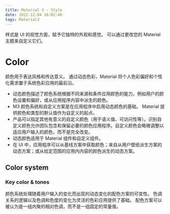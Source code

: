 ```yaml
---
title: Material 3 - Style
date: 2022-12-04 16:02:46
tags: Material3
---
```


样式是 UI 的视觉方面，赋予它独特的外观和感觉。 可以通过更改您的 Material 主题来自定义它们。


# Color
颜色用于表达风格和传达意义。 通过动态色彩，Material 将个人色彩偏好和个性化需求置于系统色彩应用的最前沿。

* 动态颜色描述了颜色系统根据不同来源和条件应用颜色的能力，例如用户的颜色设置和偏好，或从应用程序内容中派生的颜色。
* M3 颜色系统和自定义方案是在应用程序中启用动态颜色的基础。 Material 提供颜色和类型的默认值作为自定义的起点。
* 产品可以指定其他有意义的自定义颜色（用于语义值、可访问性等）。识别自定义颜色允许团队包含和保留必要的颜色应用程序。自定义颜色会略微调整以适应用户输入的颜色，而不是完全改变。
* 动态颜色适用于 Material 组件和自定义组件。
* 在 UI 中，应用程序可以从基线方案中获取颜色；来自从用户壁纸派生方案的动态方案；或从给定范围的应用内内容的颜色派生的动态方案。


## Color system

### Key color & tones
颜色系统处理随着用户输入的变化而出现的动态变化的配色方案的可变性。 色调关系的逻辑以及色调和色度的变化为灵活的色彩应用提供了基础。 配色方案可以被认为是一组内聚的相对色调，而不是一组固定的常量值。








